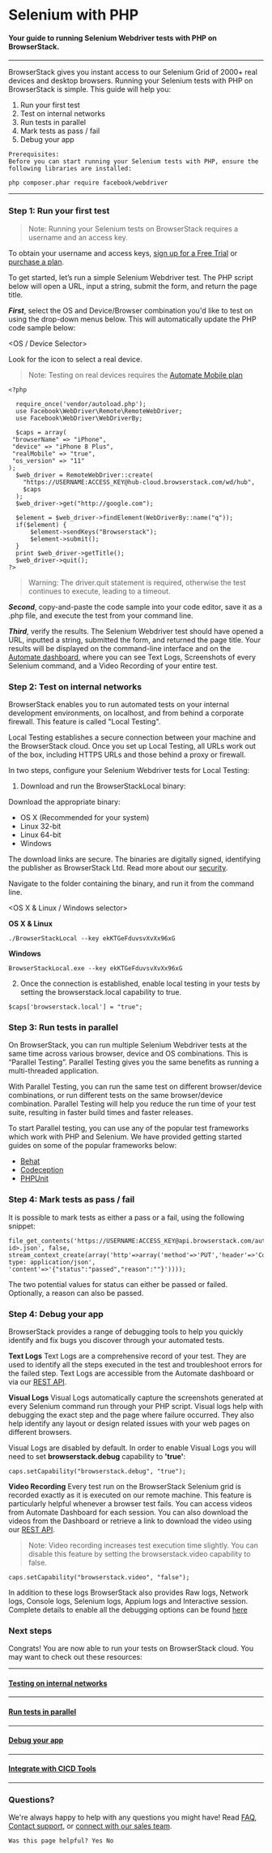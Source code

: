 # Selenium with PHP

#### Your guide to running Selenium Webdriver tests with PHP on BrowserStack.
***
BrowserStack gives you instant access to our Selenium Grid of 2000+ real devices and desktop browsers. Running your Selenium tests with PHP on BrowserStack is simple. This guide will help you:

1. Run your first test
2. Test on internal networks
3. Run tests in parallel
4. Mark tests as pass / fail
5. Debug your app

```
Prerequisites:
Before you can start running your Selenium tests with PHP, ensure the following libraries are installed:

php composer.phar require facebook/webdriver

```


***

### Step 1: Run your first test

> Note: Running your Selenium tests on BrowserStack requires a username and an access key.

To obtain your username and access keys, [sign up for a Free Trial](https://www.browserstack.com/users/sign_up) or [purchase a plan](https://www.browserstack.com/pricing).

To get started, let’s run a simple Selenium Webdriver test. The PHP script below will open a URL, input a string, submit the form, and return the page title.

***First***, select the OS and Device/Browser combination you'd like to test on using the drop-down menus below. This will automatically update the PHP code sample below:

<OS / Device Selector>

Look for the <real device> icon to select a real device.

> Note: Testing on real devices requires the [Automate Mobile plan](https://www.browserstack.com/pricing?tab=browser-plans-tab)

```
<?php

  require_once('vendor/autoload.php');
  use Facebook\WebDriver\Remote\RemoteWebDriver;
  use Facebook\WebDriver\WebDriverBy;

  $caps = array(
 "browserName" => "iPhone",
 "device" => "iPhone 8 Plus",
 "realMobile" => "true",
 "os_version" => "11"
);
  $web_driver = RemoteWebDriver::create(
    "https://USERNAME:ACCESS_KEY@hub-cloud.browserstack.com/wd/hub",
    $caps
  );
  $web_driver->get("http://google.com");

  $element = $web_driver->findElement(WebDriverBy::name("q"));
  if($element) {
      $element->sendKeys("Browserstack");
      $element->submit();
  }
  print $web_driver->getTitle();
  $web_driver->quit();
?>
```
> Warning: The driver.quit statement is required, otherwise the test continues to execute, leading to a timeout.

***Second***, copy-and-paste the code sample into your code editor, save it as a .php file, and execute the test from your command line.

***Third***, verify the results. The Selenium Webdriver test should have opened a URL, inputted a string, submitted the form, and returned the page title. Your results will be displayed on the command-line interface and on the [Automate dashboard](https://automate.browserstack.com), where you can see Text Logs, Screenshots of every Selenium command, and a Video Recording of your entire test.

### Step 2: Test on internal networks

BrowserStack enables you to run automated tests on your internal development environments, on localhost, and from behind a corporate firewall. This feature is called "Local Testing".

Local Testing establishes a secure connection between your machine and the BrowserStack cloud. Once you set up Local Testing, all URLs work out of the box, including HTTPS URLs and those behind a proxy or firewall.

In two steps, configure your Selenium Webdriver tests for Local Testing:

1. Download and run the BrowserStackLocal binary:

  Download the appropriate binary:

  - OS X (Recommended for your system)
  - Linux 32-bit
  - Linux 64-bit
  - Windows

  The download links are secure. The binaries are digitally signed, identifying the publisher as BrowserStack Ltd. Read more about our [security](https://www.browserstack.com/security#local-testing).

  Navigate to the folder containing the binary, and run it from the command line.

  <OS X & Linux / Windows selector>

  **OS X & Linux**
  ```
  ./BrowserStackLocal --key ekKTGeFduvsvXvXx96xG
  ```

  **Windows**
  ```
  BrowserStackLocal.exe --key ekKTGeFduvsvXvXx96xG
  ```
2. Once the connection is established, enable local testing in your tests by setting the browserstack.local capability to true.
```
$caps['browserstack.local'] = "true";
```

### Step 3: Run tests in parallel
On BrowserStack, you can run multiple Selenium Webdriver tests at the same time across various browser, device and OS combinations. This is “Parallel Testing”. Parallel Testing gives you the same benefits as running a multi-threaded application.

With Parallel Testing, you can run the same test on different browser/device combinations, or run different tests on the same browser/device combination. Parallel Testing will help you reduce the run time of your test suite, resulting in faster build times and faster releases.

To start Parallel testing, you can use any of the popular test frameworks which work with PHP and Selenium. We have provided getting started guides on some of the popular frameworks below:
- [Behat](https://www.browserstack.com/automate/behat)
- [Codeception](https://www.browserstack.com/automate/codeception)
- [PHPUnit](https://www.browserstack.com/automate/phpunit)

### Step 4: Mark tests as pass / fail
It is possible to mark tests as either a pass or a fail, using the following snippet:

```
file_get_contents('https://USERNAME:ACCESS_KEY@api.browserstack.com/automate/sessions/<session-id>.json', false, stream_context_create(array('http'=>array('method'=>'PUT','header'=>'Content-type: application/json', 'content'=>'{"status":"passed","reason":""}'))));

```
The two potential values for status can either be passed or failed. Optionally, a reason can also be passed.

### Step 4: Debug your app
BrowserStack provides a range of debugging tools to help you quickly identify and fix bugs you discover through your automated tests.

**Text Logs**
Text Logs are a comprehensive record of your test. They are used to identify all the steps executed in the test and troubleshoot errors for the failed step. Text Logs are accessible from the Automate dashboard or via our [REST API](https://www.browserstack.com/docs/selenium/api-reference).

**Visual Logs**
Visual Logs automatically capture the screenshots generated at every Selenium command run through your PHP script. Visual logs help with debugging the exact step and the page where failure occurred. They also help identify any layout or design related issues with your web pages on different browsers.

Visual Logs are disabled by default. In order to enable Visual Logs you will need to set **browserstack.debug** capability to **'true'**:
```
caps.setCapability("browserstack.debug", "true");
```
**Video Recording**
Every test run on the BrowserStack Selenium grid is recorded exactly as it is executed on our remote machine. This feature is particularly helpful whenever a browser test fails. You can access videos from Automate Dashboard for each session. You can also download the videos from the Dashboard or retrieve a link to download the video using our [REST API](https://www.browserstack.com/docs/selenium/api-reference).

>Note: Video recording increases test execution time slightly. You can disable this feature by setting the browserstack.video capability to false.

```
caps.setCapability("browserstack.video", "false");
```
In addition to these logs BrowserStack also provides Raw logs, Network logs, Console logs, Selenium logs, Appium logs and Interactive session. Complete details to enable all the debugging options can be found [here](https://www.browserstack.com/docs/automate/selenium/java-testng/debug-failed-tests)

### Next steps
Congrats! You are now able to run your tests on BrowserStack cloud. You may want to check out these resources:
***
#### [Testing on internal networks](https://www.browserstack.com/docs/selenium/<language>/getting-started-with-local-testing)
***
#### [Run tests in parallel](https://www.browserstack.com/docs/selenium/<language>/getting-started-with-parallel-testing)
***
#### [Debug your app](https://www.browserstack.com/docs/selenium/<language>/view-test-results)
***
#### [Integrate with CICD Tools](https://www.browserstack.com/docs/selenium/<language>/jenkins)
***
### Questions?
We're always happy to help with any questions you might have! Read [FAQ](https://www.browserstack.com/support?tag=automate), [Contact support](https://www.browserstack.com/contact), or [connect with our sales team](https://www.browserstack.com/contact#sales).

```
Was this page helpful? Yes No
```
